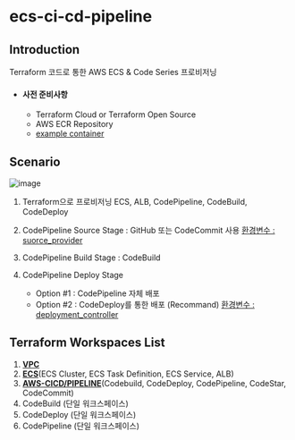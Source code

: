 # ecs-ci-cd-pipeline
## Introduction

Terraform 코드로 통한 AWS ECS & Code Series 프로비저닝

* #### **사전 준비사항**

  * Terraform Cloud or Terraform Open Source
  * AWS ECR Repository
  * [example container](https://github.com/cshift/example_ecs_service)

## Scenario

![image](https://user-images.githubusercontent.com/77256060/147801679-6aba0538-6765-41d9-aed4-1ee9998176dd.png)

1. Terraform으로 프로비저닝 ECS, ALB, CodePipeline, CodeBuild, CodeDeploy

2. CodePipeline Source Stage : GitHub 또는 CodeCommit 사용
   [환경변수 : suorce_provider](https://github.com/cshift/ecs-ci-cd-pipeline/blob/main/aws-cicd-pipeline/_terraform.auto.tfvars)

3. CodePipeline Build Stage : CodeBuild

4. CodePipeline Deploy Stage

   * Option #1 : CodePipeline 자체 배포
   * Option #2 : CodeDeploy를 통한 배포 (Recommand)
   [환경변수 : deployment_controller](https://github.com/cshift/ecs-ci-cd-pipeline/blob/main/ecs/terraform.auto.tfvars)

## Terraform Workspaces List

1. [**VPC**](https://github.com/cshift/ecs-ci-cd-pipeline/tree/main/vpc) 
2. [**ECS**](https://github.com/cshift/ecs-ci-cd-pipeline/tree/main/ecs)(ECS Cluster, ECS Task Definition, ECS Service, ALB)
3. [**AWS-CICD/PIPELINE**](https://github.com/cshift/ecs-ci-cd-pipeline/tree/main/aws-cicd-pipeline)(Codebuild, CodeDeploy, CodePipeline, CodeStar, CodeCommit)
4. CodeBuild (단일 워크스페이스)
5. CodeDeploy (단일 워크스페이스)
6. CodePipeline (단일 워크스페이스)

